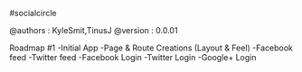 #socialcircle

@authors : KyleSmit,TinusJ
@version : 0.0.01

Roadmap #1
-Initial App
-Page & Route Creations (Layout & Feel)
-Facebook feed
-Twitter feed
-Facebook Login
-Twitter Login 
-Google+ Login

